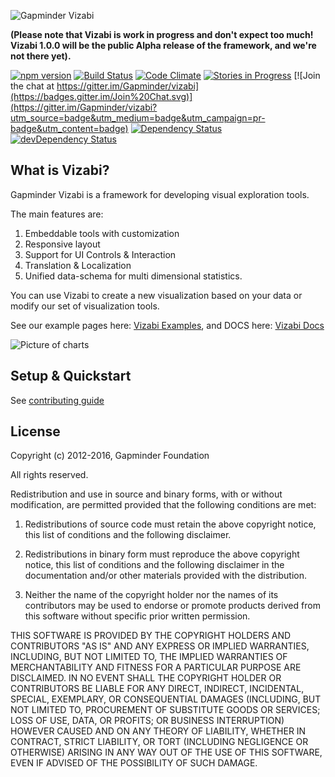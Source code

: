 ![Gapminder Vizabi](http://static.gapminder.org/vizabi/vizabi.jpg)

**(Please note that Vizabi is work in progress and don't expect too much! Vizabi 1.0.0 will be the public Alpha release of the framework, and we're not there yet).**

[![npm version](https://badge.fury.io/js/vizabi.svg)](http://badge.fury.io/js/vizabi)
[![Build Status](https://secure.travis-ci.org/Gapminder/vizabi.png?branch=develop)](https://travis-ci.org/Gapminder/vizabi)
[![Code Climate](https://codeclimate.com/github/Gapminder/vizabi/badges/gpa.svg)](https://codeclimate.com/github/Gapminder/vizabi)
[![Stories in Progress](https://badge.waffle.io/Gapminder/vizabi.svg?label=state%3A%20in%20progress&title=In%20Progress)](http://waffle.io/Gapminder/vizabi)
[![Join the chat at https://gitter.im/Gapminder/vizabi](https://badges.gitter.im/Join%20Chat.svg)](https://gitter.im/Gapminder/vizabi?utm_source=badge&utm_medium=badge&utm_campaign=pr-badge&utm_content=badge)
[![Dependency Status](https://david-dm.org/Gapminder/vizabi.svg)](https://david-dm.org/Gapminder/vizabi)
[![devDependency Status](https://david-dm.org/Gapminder/vizabi/dev-status.svg)](https://david-dm.orgGapminder/vizabi#info=devDependencies)

## What is Vizabi?

Gapminder Vizabi is a framework for developing visual exploration tools.

The main features are:

1. Embeddable tools with customization
2. Responsive layout
3. Support for UI Controls & Interaction
4. Translation & Localization
5. Unified data-schema for multi dimensional statistics.

You can use Vizabi to create a new visualization based on your data or modify our set of visualization tools.

See our example pages here: [Vizabi Examples](http://static.gapminderdev.org/vizabi/develop/preview/), and DOCS here: [Vizabi Docs](http://vizabi.org)

![Picture of charts](http://static.gapminder.org/vizabi/charts.png)

  

## Setup & Quickstart

See [contributing guide](CONTRIBUTING.md)

## License

Copyright (c) 2012-2016, Gapminder Foundation

All rights reserved.

Redistribution and use in source and binary forms, with or without modification, are permitted provided that the following conditions are met:

1. Redistributions of source code must retain the above copyright notice, this list of conditions and the following disclaimer.

2. Redistributions in binary form must reproduce the above copyright notice, this list of conditions and the following disclaimer in the documentation and/or other materials provided with the distribution.

3. Neither the name of the copyright holder nor the names of its contributors may be used to endorse or promote products derived from this software without specific prior written permission.

THIS SOFTWARE IS PROVIDED BY THE COPYRIGHT HOLDERS AND CONTRIBUTORS "AS IS" AND ANY EXPRESS OR IMPLIED WARRANTIES, INCLUDING, BUT NOT LIMITED TO, THE IMPLIED WARRANTIES OF MERCHANTABILITY AND FITNESS FOR A PARTICULAR PURPOSE ARE DISCLAIMED. IN NO EVENT SHALL THE COPYRIGHT HOLDER OR CONTRIBUTORS BE LIABLE FOR ANY DIRECT, INDIRECT, INCIDENTAL, SPECIAL, EXEMPLARY, OR CONSEQUENTIAL DAMAGES (INCLUDING, BUT NOT LIMITED TO, PROCUREMENT OF SUBSTITUTE GOODS OR SERVICES; LOSS OF USE, DATA, OR PROFITS; OR BUSINESS INTERRUPTION) HOWEVER CAUSED AND ON ANY THEORY OF LIABILITY, WHETHER IN CONTRACT, STRICT LIABILITY, OR TORT (INCLUDING NEGLIGENCE OR OTHERWISE) ARISING IN ANY WAY OUT OF THE USE OF THIS SOFTWARE, EVEN IF ADVISED OF THE POSSIBILITY OF SUCH DAMAGE.
